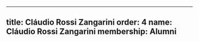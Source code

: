 ---
  title: Cláudio Rossi Zangarini
  order: 4
  name: Cláudio Rossi Zangarini
  membership: Alumni
  ---
  